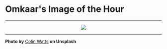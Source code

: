 # Omkaar's Image of the Hour

---

<div align="center">

<a href="https://unsplash.com/photos/volcanic-landscape-under-a-dramatic-cloudy-sky-YwwUXa6NvX4">
  <img src="https://images.unsplash.com/photo-1750779940304-95eb48d09b5c?crop=entropy&cs=tinysrgb&fit=max&fm=jpg&ixid=M3w3NjA2Nzh8MHwxfHJhbmRvbXx8fHx8fHx8fDE3NTMyMTgwMDB8&ixlib=rb-4.1.0&q=80&w=1080" style="max-width:100%; height:auto;">
</a>



</div>

---

**Photo by** [Colin Watts](https://unsplash.com/@colinwatts) **on Unsplash**
